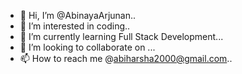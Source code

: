 - 👋 Hi, I’m @AbinayaArjunan..
- 👀 I’m interested in coding..
- 🌱 I’m currently learning  Full Stack Development...
- 💞️ I’m looking to collaborate on ...
- 📫 How to reach me @abiharsha2000@gmail.com..

<!---
AbinayaArjunan/AbinayaArjunan is a ✨ special ✨ repository because its `README.md` (this file) appears on your GitHub profile.
You can click the Preview link to take a look at your changes.
--->
